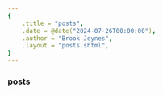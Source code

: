 ```yaml
---
{
    .title = "posts",
    .date = @date("2024-07-26T00:00:00"),
    .author = "Brook Jeynes",
    .layout = "posts.shtml",
}  
---
```


### posts
